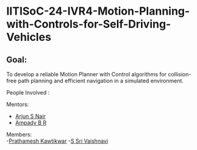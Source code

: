 # IITISoC-24-IVR4-Motion-Planning-with-Controls-for-Self-Driving-Vehicles

## Goal:
To develop a reliable Motion Planner with Control algorithms for collision-free path planning and efficient navigation in a simulated environment.

People Involved : 

Mentors:
- [Arjun S Nair](https://github.com/arjun-593)
- [Ampady B R](https://github.com/ampady06)

Members:
<br>
-[Prathamesh Kawtikwar](https://github.com/ppk1709)
-[S Sri Vaishnavi](https://github.com/vaishnavi-1035)



